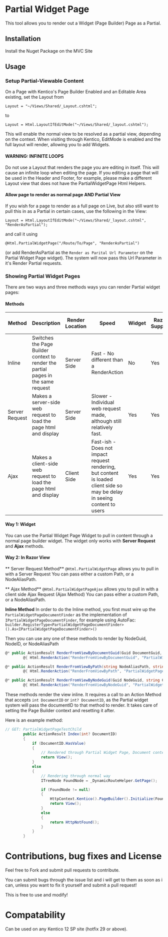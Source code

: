 # Partial Widget Page
This tool allows you to render out a Widget (Page Builder) Page as a Partial.

## Installation
Install the Nuget Package on the MVC Site

## Usage

### Setup Partial-Viewable Content
On a Page with Kentico's Page Builder Enabled and an Editable Area existing, set the Layout from 
```
Layout = "~/Views/Shared/_Layout.cshtml";
```
 to 
```
Layout = Html.LayoutIfEditMode("~/Views/Shared/_layout.cshtml");
```

This will enable the normal view to be resolved as a partial view, depending on the context.  When visiting through Kentico, EditMode is enabled and the full layout will render, allowing you to add Widgets.

#### WARNING: INFINITE LOOPS
Do not use a Layout that renders the page you are editing in itself.  This will cause an infinite loop when editing the page.  If you editing a page that will be used in the Header and Footer, for example, please make a different Layout view that does not have the PartialWidgetPage Html Helpers.

#### Allow page to render as normal page AND Partial View
If you wish for a page to render as a full page on Live, but also still want to pull this in as a Partial in certain cases, use the following in the View:

```
Layout = Html.LayoutIfEditMode("~/Views/Shared/_layout.cshtml", "RenderAsPartial");
``` 
and call it using 
```
@Html.PartialWidgetPage("/Route/To/Page", "RenderAsPartial")
```

(or add RenderAsPartial as the `Render as Parital Url Parameter` on the Partial Widget Page widget).  The system will now pass this Url Parameter in it's Render Partial requests.

### Showing Partial Widget Pages
There are two ways and three methods ways you can render Partial widget pages:

#### Methods

| Method         | Description                                                                       | Render Location | Speed                                                                                                                      | Widget | Razor Support | Render in Edit Mode | Output Cache Dependencies                             | Notes                                                                                                             |
|----------------|-----------------------------------------------------------------------------------|-----------------|----------------------------------------------------------------------------------------------------------------------------|--------|---------------|---------------------|-------------------------------------------------------|-------------------------------------------------------------------------------------------------------------------|
| Inline         | Switches the Page Builder context to render the partial pages in the same request | Server Side     | Fast - No different than a RenderAction                                                                                    | No     | Yes           | No                  | Shared with main request                              | Requires adding PartialWidgetPageDocumentFinder as implementation of IPartialWidgetPageDocumentFinder to your IoC |
| Server Request | Makes a server-side web request to load the page html and display                 | Server Side     | Slower - Individual web request made, although still relatively fast.                                                      | Yes    | Yes           | Yes                 | Only DocumentID / NodeID added to cache, nothing else |                                                                                                                   |
| Ajax           | Makes a client-side web request to load the page html and display                 | Client Side     | Fast-ish - Does not impact request rendering, but content is loaded client side so may be delay in seeing content to users | Yes    | Yes           | Yes                 | Independent request means it has it's own Cache       |                                                                                                                   |
#### Way 1: Widget
You can use the Partial Widget Page Widget to pull in content through a normal page builder widget.  The widget only works with **Server Request** and **Ajax** methods.

#### Way 2: In Razor View
** Server Request Method**
`@Html.PartialWidgetPage` allows you to pull in with a Server Request
You can pass either a custom Path, or a NodeAliasPath. 

** Ajax Method**
`@Html.PartialWidgetPageAjax` allows you to pull in with a client side Ajax Request (Ajax Method)
You can pass either a custom Path, or a NodeAliasPath. 

**Inline Method**
In order to do the Inline method, you first must wire up the `PartialWidgetPageDocumentFinder` as the implementation of `IPartialWidgetPageDocumentFinder`, for example using AutoFac: `builder.RegisterType<PartialWidgetPageDocumentFinder>().As<IPartialWidgetPageDocumentFinder>()`

Then you can use any one of these methods to render by NodeGuid, NodeID, or NodeAliasPath

``` csharp
@* public ActionResult RenderFromViewByDocumentGuid(Guid DocumentGuid, string ControllerName, string ActionName = "Index", int? CurrentDocumentsID = null) *@
        @{ Html.RenderAction("RenderFromViewByDocumentGuid", "PartialWidgetPage", new { DocumentGuid = new Guid("f860cfbd-5423-4769-8f9d-2d2f833d9575"), ControllerName = "PartialWidgetPageTestChild", ActionName = "Index" }); }
```
``` csharp
@* public ActionResult RenderFromViewByPath(string NodeAliasPath, string ControllerName, string ActionName = "Index", string SiteName = null, string Culture = null, int? CurrentDocumentsID = null) *@
        @{ Html.RenderAction("RenderFromViewByPath", "PartialWidgetPage", new { NodeAliasPath = "Child2", ControllerName = "PartialWidgetPageTestChild", ActionName = "Index", SiteName = "Baseline", Culture = "en-US" }); }
```
``` csharp
@* public ActionResult RenderFromViewByNodeGuid(Guid NodeGuid, string ControllerName, string ActionName = "Index", string Culture = null, int? CurrentDocumentsID = null) *@
        @{ Html.RenderAction("RenderFromViewByNodeGuid", "PartialWidgetPage", new { NodeGuid = new Guid("b8dfc82d-a6bf-4d13-a723-93020e25d386"), ControllerName = "PartialWidgetPageTestChild", ActionName = "Index", Culture = "en-US" }); }

```

These methods render the view inline.  It requires a call to an Action Method that accepts `int DocumentID` or `int? DocumentID`, as the Partial widget system will pass the documentID to that method to render.  It takes care of setting the Page Builder context and resetting it after.

Here is an example method:

``` csharp
// GET: PartialWidgetPageTestChild
        public ActionResult Index(int? DocumentID)
        {
            if (DocumentID.HasValue)
            {
                // Rendered through Partial Widget Page, Document context already set
                return View();
            }
            else
            {
                // Rendering through normal way
                ITreeNode FoundNode = _DynamicRouteHelper.GetPage();

                if (FoundNode != null)
                {
                    HttpContext.Kentico().PageBuilder().Initialize(FoundNode.DocumentID);
                    return View();
                }
                else
                {
                    return HttpNotFound();
                }
            }
        }
```

# Contributions, bug fixes and License
Feel free to Fork and submit pull requests to contribute.

You can submit bugs through the issue list and i will get to them as soon as i can, unless you want to fix it yourself and submit a pull request!

This is free to use and modify!

# Compatability
Can be used on any Kentico 12 SP site (hotfix 29 or above).

